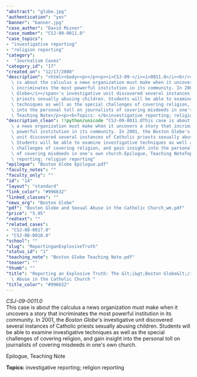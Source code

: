 ```yaml
---
"abstract": "globe.jpg"
"authentication": "yes"
"banner": "banner.jpg"
"case_author": "David Mizner"
"case_number": "CSJ-09-0011.0"
"case_topics":
- "investigative reporting"
- "religion reporting"
"category": 
-  "Journalism Cases"
"category_id": "17"
"created_on": "12/17/2008"
"description": "<html><body><p></p><p><i>CSJ-09-</i><i>0011.0</i><br/><span>This case\
  \ is about the calculus a news organization must make when it uncovers a story that\
  \ incriminates the most powerful institution in its community. In 2001, the <i>Boston\
  \ Globe</i></span>'s investigative unit discovered several instances of Catholic\
  \ priests sexually abusing children. Students will be able to examine investigative\
  \ techniques as well as the special challenges of covering religion, and gain insight\
  \ into the personal toll on journalists of covering misdeeds in one's own church.</p><p>Epilogue,\
  \ Teaching Note</p><p><b>Topics: </b>investigative reporting; religion reporting</p></body></html>"
"description_clean": !!python/unicode "CSJ-09-0011.0This case is about the calculus\
  \ a news organization must make when it uncovers a story that incriminates the most\
  \ powerful institution in its community. In 2001, the Boston Globe's investigative\
  \ unit discovered several instances of Catholic priests sexually abusing children.\
  \ Students will be able to examine investigative techniques as well as the special\
  \ challenges of covering religion, and gain insight into the personal toll on journalists\
  \ of covering misdeeds in one's own church.Epilogue, Teaching NoteTopics: investigative\
  \ reporting; religion reporting"
"epilogue": "Boston Globe Epilogue.pdf"
"faculty_notes": ""
"faculty_only": ""
"id": "14"
"layout": "standard"
"link_color": "#996632"
"linked_classes": ""
"news_org": "Boston Globe"
"pdf": "Boston Globe and Sexual Abuse in the Catholic Church_wm.pdf"
"price": "5.95"
"redtext": ""
"related_cases":
- "CSJ-08-0017.0"
- "CSJ-08-0010.0"
"school": ""
"slug": "ReportinganExplosiveTruth"
"status_id": "1"
"teaching_note": "Boston Globe Teaching Note.pdf"
"teaser": ""
"thumb": ""
"title": "Reporting an Explosive Truth: The &lt;i&gt;Boston Globe&lt;/i&gt; and Sexual\
  \ Abuse in the Catholic Church "
"title_color": "#996632"
---
```

<html><body><p></p><p><i>CSJ-09-</i><i>0011.0</i><br/><span>This case is about the calculus a news organization must make when it uncovers a story that incriminates the most powerful institution in its community. In 2001, the <i>Boston Globe</i></span>'s investigative unit discovered several instances of Catholic priests sexually abusing children. Students will be able to examine investigative techniques as well as the special challenges of covering religion, and gain insight into the personal toll on journalists of covering misdeeds in one's own church.</p><p>Epilogue, Teaching Note</p><p><b>Topics: </b>investigative reporting; religion reporting</p></body></html>
